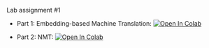 Lab assignment #1

* Part 1: Embedding-based Machine Translation:
[![Open In Colab](https://colab.research.google.com/assets/colab-badge.svg)](https://colab.research.google.com/github/girafe-ai/ml-mipt/blob/advanced/homeworks/Lab1_NLP/Lab1_NLP_part1_Embedding_based_MT.ipynb)

* Part 2: NMT: [![Open In Colab](https://colab.research.google.com/assets/colab-badge.svg)](https://colab.research.google.com/github/girafe-ai/ml-mipt/blob/advanced_f20/homeworks_advanced/Lab1_NLP/Lab1_NLP_part2_NMT.ipynb)
